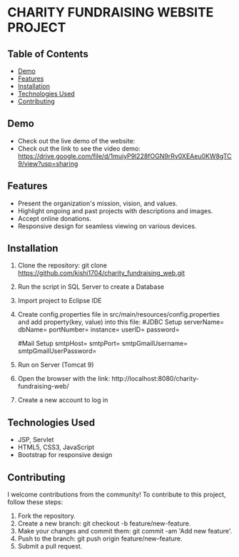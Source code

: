 # CHARITY FUNDRAISING WEBSITE PROJECT

## Table of Contents
- [Demo](#demo)
- [Features](#features)
- [Installation](#installation)
- [Technologies Used](#technologies-used)
- [Contributing](#contributing)

## Demo
- Check out the live demo of the website:
- Check out the link to see the video demo: https://drive.google.com/file/d/1muiyP9l228fOGN9rRy0XEAeu0KW8gTC9/view?usp=sharing
## Features
- Present the organization's mission, vision, and values.
- Highlight ongoing and past projects with descriptions and images.
- Accept online donations.
- Responsive design for seamless viewing on various devices.

## Installation
1. Clone the repository:
   git clone https://github.com/kishi1704/charity_fundraising_web.git
2. Run the script in SQL Server to create a Database
3. Import project to Eclipse IDE
4. Create config.properties file in src/main/resources/config.properties and add property(key, value) into this file:
   #JDBC Setup
   serverName=
   dbName=
   portNumber=
   instance=
   userID=
   password=
   
   #Mail Setup
   smtpHost=
   smtpPort=
   smtpGmailUsername=
   smtpGmailUserPassword=
6. Run on Server (Tomcat 9)
7. Open the browser with the link: http://localhost:8080/charity-fundraising-web/
8. Create a new account to log in

## Technologies Used
 - JSP, Servlet
 - HTML5, CSS3, JavaScript
 - Bootstrap for responsive design

## Contributing
I welcome contributions from the community! To contribute to this project, follow these steps:
 1. Fork the repository.
 2. Create a new branch: git checkout -b feature/new-feature.
 3. Make your changes and commit them: git commit -am 'Add new feature'.
 4. Push to the branch: git push origin feature/new-feature.
 5. Submit a pull request.


